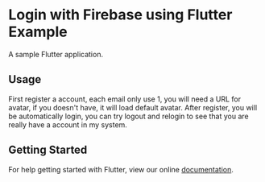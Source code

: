 # Login with Firebase using Flutter Example

A sample Flutter application.

## Usage
First register a account, each email only use 1, you will need a URL for avatar, if you doesn't have, it will load default avatar.
After register, you will be automatically login, you can try logout and relogin to see that you are really have a account in my system.

## Getting Started

For help getting started with Flutter, view our online
[documentation](https://flutter.io/).
